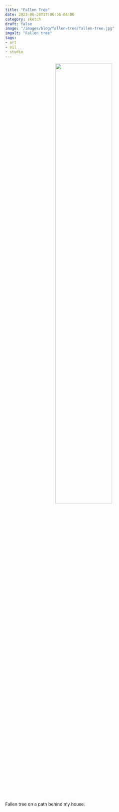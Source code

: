 ```yaml
---
title: "Fallen Tree"
date: 2023-06-26T17:06:36-04:00
category: sketch
draft: false
image: "/images/blog/fallen-tree/fallen-tree.jpg"
imgalt: "Fallen tree"
tags: 
- art
- oil
- studio
---
```


<div style="width:100%; text-align:center">
<img src="/static/images/blog/fallen-tree/fallen-tree.jpg" width="60%" style="display:inline-block;aspect-ratio:455/606;">
</div>

Fallen tree on a path behind my house.
